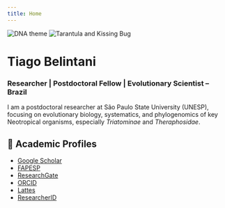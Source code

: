 ```yaml
---
title: Home
---
```


<div class="top-images">
  <img src="{{ '/assets/images/imagem1.jpg' | relative_url }}" alt="DNA theme">
  <img src="{{ '/assets/images/imagem2.jpg' | relative_url }}" alt="Tarantula and Kissing Bug">
</div>

<h1>Tiago Belintani <span></span></h1>
<h3>Researcher | Postdoctoral Fellow | Evolutionary Scientist – Brazil</h3>

<div class="card">
<p class="intro">
I am a postdoctoral researcher at São Paulo State University (UNESP), focusing on evolutionary biology, systematics, and phylogenomics of key Neotropical organisms, especially <em>Triatominae</em> and <em>Theraphosidae</em>.
</p>
</div>

<div class="card section">
<h2>📄 Academic Profiles</h2>
<ul>
<li><a href="{{ site.author.scholar }}" target="_blank">Google Scholar</a></li>
<li><a href="{{ site.author.fapesp }}" target="_blank">FAPESP</a></li>
<li><a href="{{ site.author.researchgate }}" target="_blank">ResearchGate</a></li>
<li><a href="{{ site.author.orcid }}" target="_blank">ORCID</a></li>
<li><a href="{{ site.author.lattes }}" target="_blank">Lattes</a></li>
<li><a href="{{ site.author.researcherid }}" target="_blank">ResearcherID</a></li>
</ul>
</div>
